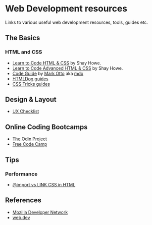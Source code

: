 # Web Development resources

Links to various useful web development resources, tools, guides etc.

## The Basics

### HTML and CSS

- [Learn to Code HTML & CSS](https://learn.shayhowe.com/html-css/) by Shay Howe.
- [Learn to Code Advanced HTML & CSS](https://learn.shayhowe.com/advanced-html-css/) by Shay Howe.
- [Code Guide](https://codeguide.co/) by [Mark Otto](https://github.com/mdo) aka [mdo](https://twitter.com/mdo)
- [HTMLDog guides](https://htmldog.com/guides/)
- [CSS Tricks guides](https://css-tricks.com/guides/)

## Design & Layout

- [UX Checklist](https://uxchecklist.github.io/)

## Online Coding Bootcamps

- [The Odin Project](https://www.theodinproject.com/)
- [Free Code Camp](https://www.freecodecamp.org/)

## Tips

### Performance

- [@import vs LINK CSS in HTML](http://www.stevesouders.com/blog/2009/04/09/dont-use-import/)

## References

- [Mozilla Developer Network](https://developer.mozilla.org/en-US/docs/Web)
- [web.dev](https://web.dev/)
